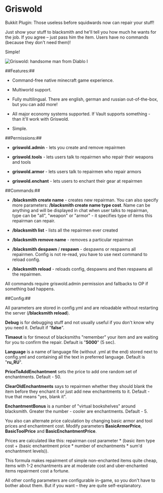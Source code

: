 Griswold
=========

Bukkit Plugin: Those useless before squidwards now can repair your stuff!

Just show your stuff to blacksmith and he'll tell you how much he wants for the job. If you agree – just pass him the item. Users have no commands (because they don't need them)!

Simple!

![Griswold: handsome man from Diablo I](http://s019.radikal.ru/i616/1205/32/5969e5ac378e.gif)

##Features:##

* Command-free native minecraft game experience.

* Multiworld support.

* Fully multilingual. There are english, german and russian out-of-the-box, but you can add more!

* All major economy systems supported. If Vault supports something - than it'll work with Griswold.

* Simple.

##Permissions:##

* **griswold.admin** - lets you create and remove repairmen

* **griswold.tools** - lets users talk to repairmen who repair their weapons and tools

* **griswold.armor** - lets users talk to repairmen who repair armors

* **griswold.enchant** - lets users to enchant their gear at repairmen

##Commands:##

* **/blacksmith create name** - creates new repairman. You can also specify more parameters: **/blacksmith create name type cost**. Name can be anything and will be displayed in chat when user talks to repairman, type can be "all", "weapon" or "armor" - it specifies type of items this repairman can repair.

* **/blacksmith list** - lists all the repairmen ever created

* **/blacksmith remove name** - removes a particular repairman

* **/blacksmith despawn** / **respawn** - despawns or respawns all repairmen. Config is not re-read, you have to use next command to reload config.

* **/blacksmith reload** - reloads config, despawns and then respawns all the repairmen.

All commands require griswold.admin permission and fallbacks to OP if something bad happens.

##Config:##

All parameters are stored in config.yml and are reloadable without restarting the server (**/blacksmith reload**). 

**Debug** is for debugging stuff and not usually useful if you don't know why you need it. Default if "**false**".

**Timaout** is for timeout of blacksmiths "remember" your item and are waiting for you to confirm the repair. Default is "**5000**" (5 sec).

**Language** is a name of language file (without .yml at the end) stored next to config.yml and containing all the text in preferred language. Default is "**ru_RU**".

**PriceToAddEnchantment** sets the price to add one random set of enchantments. Default - 50.

**ClearOldEnchantments** says to repairmen whether they should blank the item before they enchant it or just add new enchantments to it. Default - true that means "yes, blank it".

**EnchantmentBonus** is a number of "virtual bookshelves" around blacksmith. Greater the number - cooler are enchantments. Default - 5.

You also can alternate price calculation by changing basic armor and tool prices and enchantment cost. Modify parameters **BasicArmorPrice**, **BasicToolPrice** and **BasicEnchantmentPrice**.

Prices are calculated like this: repairman cost parameter \* (basic item type cost + (basic enchantment price \* number of enchantments \* sum'd enchantment levels)).

This formula makes repairment of simple non-enchanted items quite cheap, items with 1-2 enchantments are at moderate cost and uber-enchanted items repairment cost a fortune.

All other config parameters are configurable in-game, so you don't have to bother about them. But if you want – they are quite self-explanatory.
